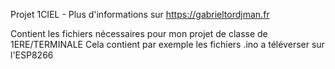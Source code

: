 Projet 1CIEL -
Plus d'informations sur https://gabrieltordjman.fr

Contient les fichiers nécessaires pour mon projet de classe de 1ERE/TERMINALE
Cela contient par exemple les fichiers .ino a téléverser sur l'ESP8266
